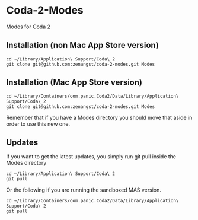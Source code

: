 Coda-2-Modes
============

Modes for Coda 2

## Installation (non Mac App Store version)

    cd ~/Library/Application\ Support/Coda\ 2
    git clone git@github.com:zenangst/coda-2-modes.git Modes
    
## Installation (Mac App Store version)

    cd ~/Library/Containers/com.panic.Coda2/Data/Library/Application\ Support/Coda\ 2
    git clone git@github.com:zenangst/coda-2-modes.git Modes
    
Remember that if you have a Modes directory you should move that aside in order to use
this new one.

## Updates

If you want to get the latest updates, you simply run git pull inside the Modes directory

    cd ~/Library/Application\ Support/Coda\ 2
    git pull
    
Or the following if you are running the sandboxed MAS version.

    cd ~/Library/Containers/com.panic.Coda2/Data/Library/Application\ Support/Coda\ 2
    git pull
